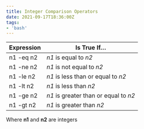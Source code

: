 ```yaml
---
title: Integer Comparison Operators
date: 2021-09-17T18:36:00Z
tags:
- 'bash'
---
```


| Expression | Is True If…                           |
|------------|---------------------------------------|
| n1 -eq n2  | *n1* is equal to *n2*                 |
| n1 -ne n2  | *n1* is not equal to *n2*             |
| n1 -le n2  | *n1* is less than or equal to *n2*    |
| n1 -lt n2  | *n1* is less than *n2*                |
| n1 -ge n2  | *n1* is greater than or equal to *n2* |
| n1 -gt n2  | *n1* is greater than *n2*             |

Where **n1** and **n2** are integers
